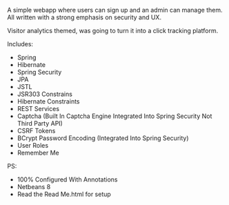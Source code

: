   A simple webapp where users can sign up and an admin can manage them.
  All written with a strong emphasis on security and UX.
  
  Visitor analytics themed, was going to turn it into a click tracking platform.

Includes:

- Spring
- Hibernate
- Spring Security
- JPA
- JSTL
- JSR303 Constrains
- Hibernate Constraints
- REST Services
- Captcha (Built In Captcha Engine Integrated Into Spring Security Not Third Party API)
- CSRF Tokens
- BCrypt Password Encoding (Integrated Into Spring Security)
- User Roles
- Remember Me

PS:
- 100% Configured With Annotations
- Netbeans 8
- Read the Read Me.html for setup
